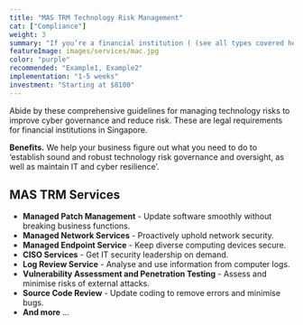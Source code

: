```yaml
---
title: "MAS TRM Technology Risk Management"
cat: ["Compliance"]
weight: 3
summary: "If you’re a financial institution ( (see all types covered here), you need to follow the Guidelines on Risk Management Practices - Technology Risk published by the Monetary Authority of Singapore (MAS) to manage these risks. "
featureImage: images/services/mac.jpg
color: "purple"
recommended: "Example1, Example2"
implementation: "1-5 weeks"
investment: "Starting at $8100"
---
```


Abide by these comprehensive guidelines for managing technology risks to improve cyber governance and reduce risk. These are legal requirements for financial institutions in Singapore.

**Benefits.** We help your business figure out what you need to do to ‘establish sound and robust technology risk governance and oversight, as well as maintain IT and cyber resilience’.

## MAS TRM Services

- **Managed Patch Management** - Update software smoothly without breaking business functions.
- **Managed Network Services** - Proactively uphold network security.
- **Managed Endpoint Service** - Keep diverse computing devices secure.
- **CISO Services** - Get IT security leadership on demand.
- **Log Review Service** - Analyse and use information from computer logs.
- **Vulnerability Assessment and Penetration Testing** - Assess and minimise risks of external attacks.
- **Source Code Review** - Update coding to remove errors and minimise bugs.
- **And more** …

